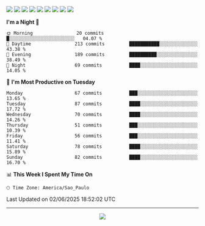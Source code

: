 <p>
  <img src="https://img.shields.io/badge/go-%2300ADD8.svg?style=for-the-badge&logo=go&logoColor=white">
  <img src="https://img.shields.io/badge/typescript-%23007ACC.svg?style=for-the-badge&logo=typescript&logoColor=white">
  <img src="https://img.shields.io/badge/node.js-6DA55F?style=for-the-badge&logo=node.js&logoColor=white">
  <img src="https://img.shields.io/badge/python-3670A0?style=for-the-badge&logo=python&logoColor=ffdd54">
  <img src="https://img.shields.io/badge/Laravel-FF2D20?style=for-the-badge&logo=laravel&logoColor=white">
  <img src="https://img.shields.io/badge/html5-%23E34F26.svg?style=for-the-badge&logo=html5&logoColor=white">
  <img src="https://img.shields.io/badge/css3-%231572B6.svg?style=for-the-badge&logo=css3&logoColor=white">
  <img src="https://img.shields.io/badge/tailwindcss-%2338B2AC.svg?style=for-the-badge&logo=tailwind-css&logoColor=white">
  <img src="https://img.shields.io/badge/AWS-%23FF9900.svg?style=for-the-badge&logo=amazon-aws&logoColor=white">
</p>

<!--START_SECTION:waka-->
**I'm a Night 🦉** 

```text
🌞 Morning                20 commits          █░░░░░░░░░░░░░░░░░░░░░░░░   04.07 % 
🌆 Daytime                213 commits         ███████████░░░░░░░░░░░░░░   43.38 % 
🌃 Evening                189 commits         ██████████░░░░░░░░░░░░░░░   38.49 % 
🌙 Night                  69 commits          ████░░░░░░░░░░░░░░░░░░░░░   14.05 % 
```
📅 **I'm Most Productive on Tuesday** 

```text
Monday                   67 commits          ███░░░░░░░░░░░░░░░░░░░░░░   13.65 % 
Tuesday                  87 commits          ████░░░░░░░░░░░░░░░░░░░░░   17.72 % 
Wednesday                70 commits          ████░░░░░░░░░░░░░░░░░░░░░   14.26 % 
Thursday                 51 commits          ███░░░░░░░░░░░░░░░░░░░░░░   10.39 % 
Friday                   56 commits          ███░░░░░░░░░░░░░░░░░░░░░░   11.41 % 
Saturday                 78 commits          ████░░░░░░░░░░░░░░░░░░░░░   15.89 % 
Sunday                   82 commits          ████░░░░░░░░░░░░░░░░░░░░░   16.70 % 
```


📊 **This Week I Spent My Time On** 

```text
🕑︎ Time Zone: America/Sao_Paulo
```


 Last Updated on 02/06/2025 18:52:02 UTC
<!--END_SECTION:waka-->

---
<p align="center">
  <img src="https://visitcount.itsvg.in/api?id=OrlatoDev&icon=0&color=12">
</p>
